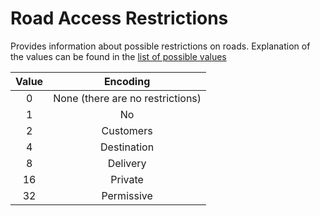 # Road Access Restrictions

Provides information about possible restrictions on roads.
Explanation of the values can be found in the [list of possible values](https://wiki.openstreetmap.org/wiki/Key:access)

| Value |  Encoding  |
|:-----:|:----------:|
| 0 | None (there are no restrictions) |
| 1 | No |
| 2 | Customers |
| 4 | Destination |
| 8 | Delivery |
| 16 | Private |
| 32 | Permissive |
